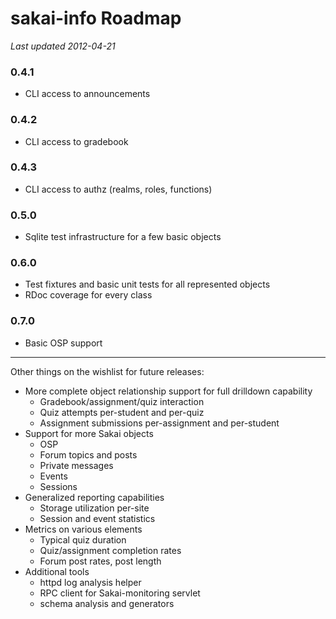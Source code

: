 # sakai-info Roadmap #

*Last updated 2012-04-21*

### 0.4.1 ###

* CLI access to announcements

### 0.4.2 ###

* CLI access to gradebook

### 0.4.3 ###

* CLI access to authz (realms, roles, functions)

### 0.5.0 ###

* Sqlite test infrastructure for a few basic objects

### 0.6.0 ###

* Test fixtures and basic unit tests for all represented objects
* RDoc coverage for every class

### 0.7.0 ###

* Basic OSP support

------

Other things on the wishlist for future releases:

* More complete object relationship support for full drilldown capability
  * Gradebook/assignment/quiz interaction
  * Quiz attempts per-student and per-quiz
  * Assignment submissions per-assignment and per-student
* Support for more Sakai objects
  * OSP
  * Forum topics and posts
  * Private messages
  * Events
  * Sessions
* Generalized reporting capabilities
  * Storage utilization per-site
  * Session and event statistics
* Metrics on various elements
  * Typical quiz duration
  * Quiz/assignment completion rates
  * Forum post rates, post length
* Additional tools
  * httpd log analysis helper
  * RPC client for Sakai-monitoring servlet
  * schema analysis and generators

